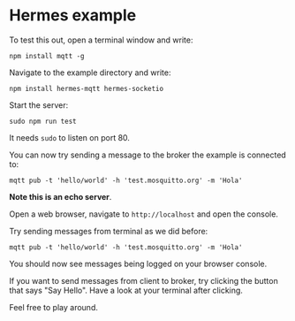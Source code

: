 # Hermes example

To test this out, open a terminal window and write:

```
npm install mqtt -g
```

Navigate to the example directory and write:

```
npm install hermes-mqtt hermes-socketio
```

Start the server:

```
sudo npm run test
```

It needs `sudo` to listen on port 80.

You can now try sending a message to the broker the example is connected to:

```
mqtt pub -t 'hello/world' -h 'test.mosquitto.org' -m 'Hola'
```

**Note this is an echo server**.

Open a web browser, navigate to `http://localhost` and open the console.

Try sending messages from terminal as we did before:

```
mqtt pub -t 'hello/world' -h 'test.mosquitto.org' -m 'Hola'
```

You should now see messages being logged on your browser console.

If you want to send messages from client to broker, try clicking the button that says "Say Hello".
Have a look at your terminal after clicking.

Feel free to play around.
